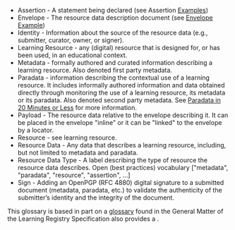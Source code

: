 * Assertion - A statement being declared (see Assertion [Examples](https://github.com/LearningRegistry/LearningRegistry/wiki/Examples))
* Envelope - The resource data description document (see [Envelope Example](https://github.com/LearningRegistry/LearningRegistry/wiki/LR%20Envelope%20Example))
* Identity - Information about the source of the resource data (e.g., submitter, curator, owner, or signer).
* Learning Resource - any (digital) resource that is designed for, or has been used, in an educational context.
* Metadata - formally authored and curated information describing a learning resource.  Also denoted first party metadata.
* Paradata - information describing the contextual use of a learning resource.  It includes informally authored information and data obtained directly through monitoring the use of a learning resource, its metadata or its paradata.  Also denoted second party metadata.  See [Paradata in 20 Minutes or Less](https://docs.google.com/a/adlnet.gov/document/d/1QG0lAmJ0ztHJq5DbiTGQj9DnQ8hP0Co0x0fB1QmoBco/edit?hl=en_US) for more information.
* Payload - The resource data relative to the envelope describing it.  It can be placed in the envelope "inline" or it can be "linked" to the envelope by a locator.
* Resource - see learning resource.
* Resource Data - Any data that describes a learning resource, including, but not limited to metadata and paradata.
* Resource Data Type - A label describing the type of resource the resource data describes.  Open (best practices) vocabulary ["metadata", "paradata", "resource", "assertion", ...]
* Sign - Adding an OpenPGP (RFC 4880) digital signature to a submitted document (metadata, paradata, etc.) to validate the authenticity of the submitter’s identity and the integrity of the document.

This glossary is based in part on a [glossary](https://docs.google.com/a/adlnet.gov/document/d/191BTary350To_4JokBUFZLFRMOEfGYrl_EHE6QZxUr8/edit?hl=en_US) found in the General Matter of the Learning Registry Specification also provides a .